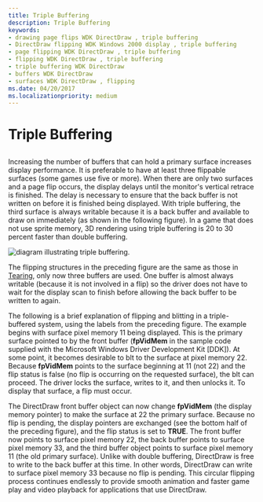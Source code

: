 ```yaml
---
title: Triple Buffering
description: Triple Buffering
keywords:
- drawing page flips WDK DirectDraw , triple buffering
- DirectDraw flipping WDK Windows 2000 display , triple buffering
- page flipping WDK DirectDraw , triple buffering
- flipping WDK DirectDraw , triple buffering
- triple buffering WDK DirectDraw
- buffers WDK DirectDraw
- surfaces WDK DirectDraw , flipping
ms.date: 04/20/2017
ms.localizationpriority: medium
---
```


# Triple Buffering


## <span id="ddk_triple_buffering_gg"></span><span id="DDK_TRIPLE_BUFFERING_GG"></span>


Increasing the number of buffers that can hold a primary surface increases display performance. It is preferable to have at least three flippable surfaces (some games use five or more). When there are only two surfaces and a page flip occurs, the display delays until the monitor's vertical retrace is finished. The delay is necessary to ensure that the back buffer is not written on before it is finished being displayed. With triple buffering, the third surface is always writable because it is a back buffer and available to draw on immediately (as shown in the following figure). In a game that does not use sprite memory, 3D rendering using triple buffering is 20 to 30 percent faster than double buffering.

![diagram illustrating triple buffering.](images/ddfig9.png)

The flipping structures in the preceding figure are the same as those in [Tearing](tearing.md), only now three buffers are used. One buffer is almost always writable (because it is not involved in a flip) so the driver does not have to wait for the display scan to finish before allowing the back buffer to be written to again.

The following is a brief explanation of flipping and blitting in a triple-buffered system, using the labels from the preceding figure. The example begins with surface pixel memory 11 being displayed. This is the primary surface pointed to by the front buffer (**fpVidMem** in the sample code supplied with the Microsoft Windows Driver Development Kit \[DDK\]). At some point, it becomes desirable to blt to the surface at pixel memory 22. Because **fpVidMem** points to the surface beginning at 11 (not 22) and the flip status is false (no flip is occurring on the requested surface), the blt can proceed. The driver locks the surface, writes to it, and then unlocks it. To display that surface, a flip must occur.

The DirectDraw front buffer object can now change **fpVidMem** (the display memory pointer) to make the surface at 22 the primary surface. Because no flip is pending, the display pointers are exchanged (see the bottom half of the preceding figure), and the flip status is set to **TRUE**. The front buffer now points to surface pixel memory 22, the back buffer points to surface pixel memory 33, and the third buffer object points to surface pixel memory 11 (the old primary surface). Unlike with double buffering, DirectDraw is free to write to the back buffer at this time. In other words, DirectDraw can write to surface pixel memory 33 because no flip is pending. This circular flipping process continues endlessly to provide smooth animation and faster game play and video playback for applications that use DirectDraw.

 

 





